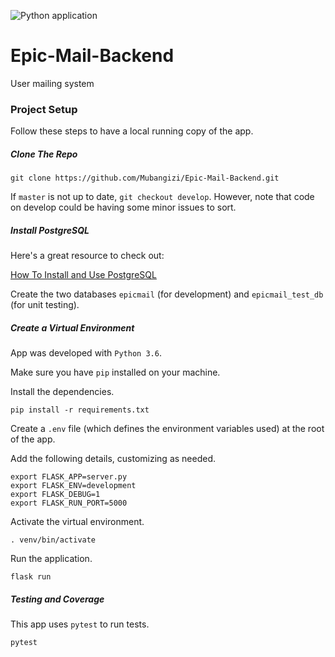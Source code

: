 ![Python application](https://github.com/Mubangizi/Epic-Mail-Backend/workflows/Python%20application/badge.svg?branch=develop)

# Epic-Mail-Backend
User mailing system

### Project Setup

Follow these steps to have a local running copy of the app.

##### Clone The Repo

`git clone https://github.com/Mubangizi/Epic-Mail-Backend.git`

If `master` is not up to date, `git checkout develop`. However, note that code on develop could be having some minor issues to sort.

##### Install PostgreSQL

Here's a great resource to check out:

[How To Install and Use PostgreSQL](https://www.digitalocean.com/community/tutorials/how-to-install-and-use-postgresql-on-ubuntu-18-04)

Create the two databases `epicmail` (for development) and `epicmail_test_db` (for unit testing).

##### Create a Virtual Environment

App was developed with `Python 3.6`.

Make sure you have `pip` installed on your machine.

Install the dependencies.

`pip install -r requirements.txt`

Create a `.env` file (which defines the environment variables used) at the root of the app.

Add the following details, customizing as needed.

```
export FLASK_APP=server.py
export FLASK_ENV=development
export FLASK_DEBUG=1
export FLASK_RUN_PORT=5000
```

Activate the virtual environment.

`. venv/bin/activate`

Run the application.

`flask run`

##### Testing and Coverage

This app uses `pytest` to run tests.

`pytest`

